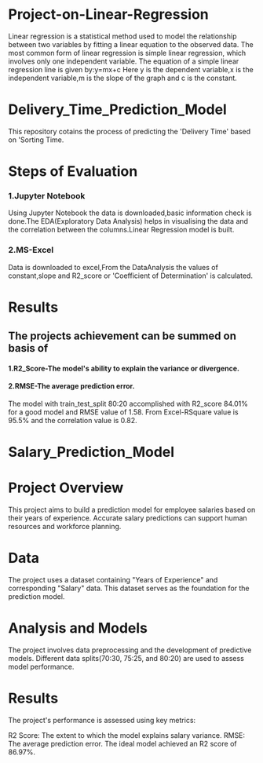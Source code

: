 # Project-on-Linear-Regression
Linear regression is a statistical method used to model the relationship between two variables by fitting a linear equation to the observed data.
The most common form of linear regression is simple linear regression, which involves only one independent variable. The equation of a simple linear regression line is given by:y=mx+c
Here y is the dependent variable,x is the independent variable,m is the slope of the graph and c is the constant.
# Delivery_Time_Prediction_Model
This repository cotains the process of predicting the 'Delivery Time' based on 'Sorting Time.
# Steps of Evaluation
### 1.Jupyter Notebook
Using Jupyter Notebook the data is downloaded,basic information check is done.The EDA(Exploratory Data Analysis) helps in visualising the data and the correlation between the columns.Linear Regression model is built.
### 2.MS-Excel
Data is downloaded to excel,From the DataAnalysis the values of constant,slope and R2_score or 'Coefficient of Determination' is calculated.
# Results
## The projects achievement can be summed on basis of
#### 1.R2_Score-The model's ability to explain the variance or divergence.
#### 2.RMSE-The average prediction error.

The model with train_test_split 80:20 accomplished with R2_score 84.01% for a good model and RMSE value of 1.58.
From Excel-RSquare value is 95.5% and the correlation value is 0.82. 

# Salary_Prediction_Model
# Project Overview
This project aims to build a prediction model for employee salaries based on their years of experience. Accurate salary predictions can support human resources and workforce planning.

# Data
The project uses a dataset containing "Years of Experience" and corresponding "Salary" data. This dataset serves as the foundation for the prediction model.

# Analysis and Models
The project involves data preprocessing and the development of predictive models. Different data splits(70:30, 75:25, and 80:20) are used to assess model performance.

# Results
The project's performance is assessed using key metrics:

R2 Score: The extent to which the model explains salary variance.
RMSE: The average prediction error.
The ideal model achieved an R2 score of 86.97%.
